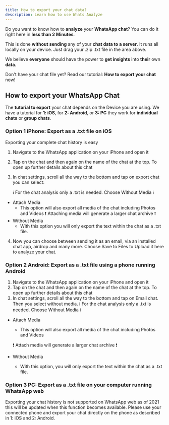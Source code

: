 ```yaml
---
title: How to export your chat data?
description: Learn how to use Whats Analyze
---
```



Do you want to know how to **analyze** your **WhatsApp chat**? You can do it right here in **less than 2 Minutes**.

This is done **without sending** any of your **chat data to a server**. It runs all locally on your device.
Just drag your .zip .txt file in the area above.

We believe **everyone** should have the power to **get insights** into **their** own **data**.

Don't have your chat file yet? Read our tutorial: **How to export your chat** now!
## How to export your WhatsApp Chat

The **tutorial to export** your chat depends on the Device you are using. We have a tutorial for **1: iOS**, for **2: Android**, or **3: PC** they work for **individual chats** or **group chats**.

### Option 1 iPhone: Export as a .txt file on iOS

Exporting your complete chat history is easy

1. Navigate to the WhatsApp application on your iPhone and open it
1. Tap on the chat and then again on the name of the chat at the top. To open up further details about this chat
1. In chat settings, scroll all the way to the bottom and tap on export chat you can select:

   ℹ️ For the chat analysis only a .txt is needed. Choose Without Media ℹ️ 

  - Attach Media
    * This option will also export all media of the chat including Photos and Videos
    ❗️ Attaching media will generate a larger chat archive ❗️
  - Without Media
    * With this option you will only export the text within the chat as a .txt file.

4) Now you can choose between sending it as an email, via an installed chat app, airdrop and many more. Choose Save to Files to Upload it here to analyze your chat.
### Option 2 Android: Export as a .txt file using a phone running Android

1. Navigate to the WhatsApp application on your iPhone and open it
1. Tap on the chat and then again on the name of the chat at the top. To open up further details about this chat
1. In chat settings, scroll all the way to the bottom and tap on Email chat. Then you select without media. ℹ️  For the chat analysis only a .txt is needed. Choose Without Media ℹ️ 

  - Attach Media
    * This option will also export all media of the chat including Photos and Videos

    ❗️ Attach media will generate a larger chat archive ❗️
  - Without Media
    * With this option, you will only export the text within the chat as a .txt file.

### Option 3 PC: Export as a .txt file on your computer running WhatsApp web


Exporting your chat history is not supported on WhatsApp web as of 2021 this will be updated when this function becomes available. Please use your connected phone and export your chat directly on the phone as described in 1: iOS and 2: Android. 


